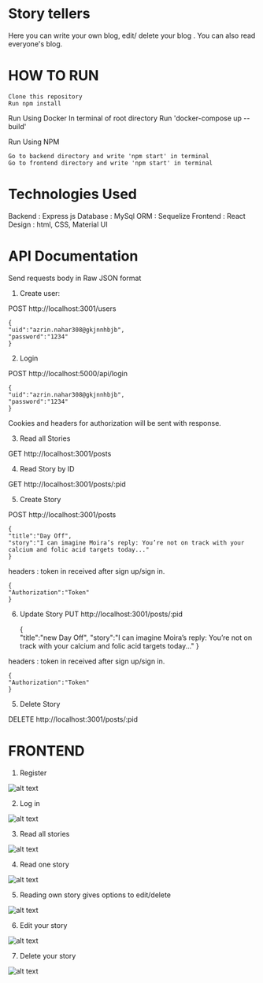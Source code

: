 # Story tellers
Here you can write your own blog, edit/ delete your blog . You can also read everyone's blog.

# HOW TO RUN
    Clone this repository
    Run npm install

Run Using Docker
    In terminal of root directory
    Run 'docker-compose up --build'

Run Using NPM

    Go to backend directory and write 'npm start' in terminal
    Go to frontend directory and write 'npm start' in terminal



# Technologies Used
   Backend : Express js
   Database : MySql
   ORM : Sequelize
   Frontend : React
   Design : html, CSS, Material UI
    

# API Documentation
Send requests body in Raw JSON format
1. Create user:

POST http://localhost:3001/users

    {
    "uid":"azrin.nahar308@gkjnnhbjb",
    "password":"1234"
    }

2. Login 

POST http://localhost:5000/api/login

    {
    "uid":"azrin.nahar308@gkjnnhbjb",
    "password":"1234"
    }

Cookies and headers for authorization will be sent with response.

3. Read all Stories

GET http://localhost:3001/posts

4. Read Story by ID

GET http://localhost:3001/posts/:pid

5. Create Story

POST http://localhost:3001/posts


    {   
    "title":"Day Off",
    "story":"I can imagine Moira’s reply: You’re not on track with your calcium and folic acid targets today..."
    }

    
headers : token in received after sign up/sign in.

    {
    "Authorization":"Token" 
    }

6. Update Story
PUT http://localhost:3001/posts/:pid


    {   
    "title":"new Day Off",
    "story":"I can imagine Moira’s reply: You’re not on track with your calcium and folic acid targets today..."
    }



headers : token in received after sign up/sign in.

    {
    "Authorization":"Token" 
    }

    
5. Delete Story

DELETE http://localhost:3001/posts/:pid

# FRONTEND

1. Register

![alt text](https://github.com/anika308142/blog-dockerized/tree/75df1e544aa5ebf867b1cc8159c6a82918935aea/screenshots/signup.PNG)

2. Log in

![alt text](https://github.com/anika308142/blog-dockerized/tree/75df1e544aa5ebf867b1cc8159c6a82918935aea/screenshots/signin.PNG)

3. Read all stories

![alt text](https://github.com/anika308142/blog-dockerized/tree/75df1e544aa5ebf867b1cc8159c6a82918935aea/screenshots/storyall.PNG)

4. Read one story

![alt text](https://github.com/anika308142/blog-dockerized/tree/75df1e544aa5ebf867b1cc8159c6a82918935aea/screenshots/storyone.PNG)

5. Reading own story gives options to edit/delete

![alt text](https://github.com/anika308142/blog-dockerized/tree/75df1e544aa5ebf867b1cc8159c6a82918935aea/screenshots/storyauth.PNG)

6. Edit your story

![alt text](https://github.com/anika308142/blog-dockerized/tree/75df1e544aa5ebf867b1cc8159c6a82918935aea/screenshots/storyedit.PNG)

7. Delete your story

![alt text](https://github.com/anika308142/blog-dockerized/tree/75df1e544aa5ebf867b1cc8159c6a82918935aea/screenshots/storydelete.PNG)